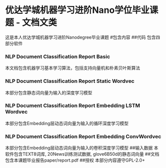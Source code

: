 # 优达学城机器学习进阶Nano学位毕业课题 - 文档文类
这是本人优达学城机器学习进阶Nanodegree毕业课题
#包含内容
##代码
包含四部分软件
### NLP Document Classification Report Basic
本文档包含机器学习基本学习算法，包括支持向量机和朴素贝叶斯算法
### NLP Document Classification Report Static Wordvec
本部分包含静态词向量为输入的深度学习模型
### NLP Document Classification Report Embedding LSTM Wordvec
本部分包含Embedding层动态词向量为输入的循环深度学习模型
### NLP Document Classification Report Embedding ConvWordvec
本部分包含Embedding层动态词向量为输入的卷积深度学习模型
##输入数据
本软件包含TEXT8词库, 20News训练测试数据, glove6B50d的静态词向量
##文档
包含本课题毕业报告paper/report.pdf
##授权
本部分内容遵守GPL-2.0+
